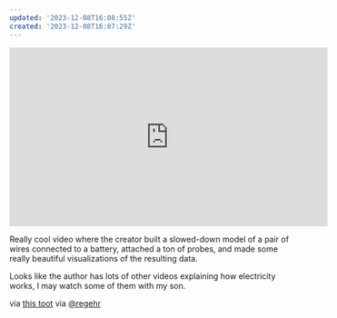 ```yaml
---
updated: '2023-12-08T16:08:55Z'
created: '2023-12-08T16:07:29Z'
---
```

<iframe width="560" height="315" src="https://www.youtube.com/embed/2AXv49dDQJw?si=2NDmt7R-ENEApTom" title="YouTube video player" frameborder="0" allow="accelerometer; autoplay; clipboard-write; encrypted-media; gyroscope; picture-in-picture; web-share" allowfullscreen></iframe>

Really cool video where the creator built a slowed-down model of a pair of wires connected to a battery, attached a ton of probes, and made some really beautiful visualizations of the resulting data.

Looks like the author has lots of other videos explaining how electricity works, I may watch some of them with my son.

via [this toot](https://fediscience.org/@marcbrooker/111537074405622385) via [@regehr](https://mastodon.social/@regehr)